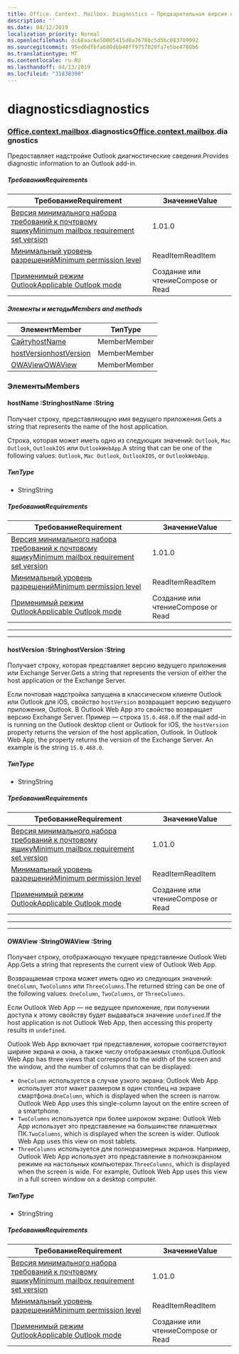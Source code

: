 ```yaml
---
title: Office. Context. Mailbox. Diagnostics — Предварительная версия набора требований
description: ''
ms.date: 04/12/2019
localization_priority: Normal
ms.openlocfilehash: dc68aac6e50005415d0a76780c5d56c083709992
ms.sourcegitcommit: 95ed6dfbfa680dbb40ff9757020fa7e5be4760b6
ms.translationtype: MT
ms.contentlocale: ru-RU
ms.lasthandoff: 04/13/2019
ms.locfileid: "31838398"
---
```

# <a name="diagnostics"></a><span data-ttu-id="78cf0-102">diagnostics</span><span class="sxs-lookup"><span data-stu-id="78cf0-102">diagnostics</span></span>

### <a name="officeofficemdcontextofficecontextmdmailboxofficecontextmailboxmddiagnostics"></a><span data-ttu-id="78cf0-103">[Office](Office.md)[.context](Office.context.md)[.mailbox](Office.context.mailbox.md).diagnostics</span><span class="sxs-lookup"><span data-stu-id="78cf0-103">[Office](Office.md)[.context](Office.context.md)[.mailbox](Office.context.mailbox.md).diagnostics</span></span>

<span data-ttu-id="78cf0-104">Предоставляет надстройке Outlook диагностические сведения.</span><span class="sxs-lookup"><span data-stu-id="78cf0-104">Provides diagnostic information to an Outlook add-in.</span></span>

##### <a name="requirements"></a><span data-ttu-id="78cf0-105">Требования</span><span class="sxs-lookup"><span data-stu-id="78cf0-105">Requirements</span></span>

|<span data-ttu-id="78cf0-106">Требование</span><span class="sxs-lookup"><span data-stu-id="78cf0-106">Requirement</span></span>| <span data-ttu-id="78cf0-107">Значение</span><span class="sxs-lookup"><span data-stu-id="78cf0-107">Value</span></span>|
|---|---|
|[<span data-ttu-id="78cf0-108">Версия минимального набора требований к почтовому ящику</span><span class="sxs-lookup"><span data-stu-id="78cf0-108">Minimum mailbox requirement set version</span></span>](/office/dev/add-ins/reference/requirement-sets/outlook-api-requirement-sets)| <span data-ttu-id="78cf0-109">1.0</span><span class="sxs-lookup"><span data-stu-id="78cf0-109">1.0</span></span>|
|[<span data-ttu-id="78cf0-110">Минимальный уровень разрешений</span><span class="sxs-lookup"><span data-stu-id="78cf0-110">Minimum permission level</span></span>](/outlook/add-ins/understanding-outlook-add-in-permissions)| <span data-ttu-id="78cf0-111">ReadItem</span><span class="sxs-lookup"><span data-stu-id="78cf0-111">ReadItem</span></span>|
|[<span data-ttu-id="78cf0-112">Применимый режим Outlook</span><span class="sxs-lookup"><span data-stu-id="78cf0-112">Applicable Outlook mode</span></span>](/outlook/add-ins/#extension-points)| <span data-ttu-id="78cf0-113">Создание или чтение</span><span class="sxs-lookup"><span data-stu-id="78cf0-113">Compose or Read</span></span>|

##### <a name="members-and-methods"></a><span data-ttu-id="78cf0-114">Элементы и методы</span><span class="sxs-lookup"><span data-stu-id="78cf0-114">Members and methods</span></span>

| <span data-ttu-id="78cf0-115">Элемент</span><span class="sxs-lookup"><span data-stu-id="78cf0-115">Member</span></span> | <span data-ttu-id="78cf0-116">Тип</span><span class="sxs-lookup"><span data-stu-id="78cf0-116">Type</span></span> |
|--------|------|
| [<span data-ttu-id="78cf0-117">Сайту</span><span class="sxs-lookup"><span data-stu-id="78cf0-117">hostName</span></span>](#hostname-string) | <span data-ttu-id="78cf0-118">Member</span><span class="sxs-lookup"><span data-stu-id="78cf0-118">Member</span></span> |
| [<span data-ttu-id="78cf0-119">hostVersion</span><span class="sxs-lookup"><span data-stu-id="78cf0-119">hostVersion</span></span>](#hostversion-string) | <span data-ttu-id="78cf0-120">Member</span><span class="sxs-lookup"><span data-stu-id="78cf0-120">Member</span></span> |
| [<span data-ttu-id="78cf0-121">OWAView</span><span class="sxs-lookup"><span data-stu-id="78cf0-121">OWAView</span></span>](#owaview-string) | <span data-ttu-id="78cf0-122">Member</span><span class="sxs-lookup"><span data-stu-id="78cf0-122">Member</span></span> |

### <a name="members"></a><span data-ttu-id="78cf0-123">Элементы</span><span class="sxs-lookup"><span data-stu-id="78cf0-123">Members</span></span>

####  <a name="hostname-string"></a><span data-ttu-id="78cf0-124">hostName :String</span><span class="sxs-lookup"><span data-stu-id="78cf0-124">hostName :String</span></span>

<span data-ttu-id="78cf0-125">Получает строку, представляющую имя ведущего приложения.</span><span class="sxs-lookup"><span data-stu-id="78cf0-125">Gets a string that represents the name of the host application.</span></span>

<span data-ttu-id="78cf0-126">Строка, которая может иметь одно из следующих значений: `Outlook`, `Mac Outlook`, `OutlookIOS` или `OutlookWebApp`.</span><span class="sxs-lookup"><span data-stu-id="78cf0-126">A string that can be one of the following values: `Outlook`, `Mac Outlook`, `OutlookIOS`, or `OutlookWebApp`.</span></span>

##### <a name="type"></a><span data-ttu-id="78cf0-127">Тип</span><span class="sxs-lookup"><span data-stu-id="78cf0-127">Type</span></span>

*   <span data-ttu-id="78cf0-128">String</span><span class="sxs-lookup"><span data-stu-id="78cf0-128">String</span></span>

##### <a name="requirements"></a><span data-ttu-id="78cf0-129">Требования</span><span class="sxs-lookup"><span data-stu-id="78cf0-129">Requirements</span></span>

|<span data-ttu-id="78cf0-130">Требование</span><span class="sxs-lookup"><span data-stu-id="78cf0-130">Requirement</span></span>| <span data-ttu-id="78cf0-131">Значение</span><span class="sxs-lookup"><span data-stu-id="78cf0-131">Value</span></span>|
|---|---|
|[<span data-ttu-id="78cf0-132">Версия минимального набора требований к почтовому ящику</span><span class="sxs-lookup"><span data-stu-id="78cf0-132">Minimum mailbox requirement set version</span></span>](/office/dev/add-ins/reference/requirement-sets/outlook-api-requirement-sets)| <span data-ttu-id="78cf0-133">1.0</span><span class="sxs-lookup"><span data-stu-id="78cf0-133">1.0</span></span>|
|[<span data-ttu-id="78cf0-134">Минимальный уровень разрешений</span><span class="sxs-lookup"><span data-stu-id="78cf0-134">Minimum permission level</span></span>](/outlook/add-ins/understanding-outlook-add-in-permissions)| <span data-ttu-id="78cf0-135">ReadItem</span><span class="sxs-lookup"><span data-stu-id="78cf0-135">ReadItem</span></span>|
|[<span data-ttu-id="78cf0-136">Применимый режим Outlook</span><span class="sxs-lookup"><span data-stu-id="78cf0-136">Applicable Outlook mode</span></span>](/outlook/add-ins/#extension-points)| <span data-ttu-id="78cf0-137">Создание или чтение</span><span class="sxs-lookup"><span data-stu-id="78cf0-137">Compose or Read</span></span>|

---
---

####  <a name="hostversion-string"></a><span data-ttu-id="78cf0-138">hostVersion :String</span><span class="sxs-lookup"><span data-stu-id="78cf0-138">hostVersion :String</span></span>

<span data-ttu-id="78cf0-139">Получает строку, которая представляет версию ведущего приложения или Exchange Server.</span><span class="sxs-lookup"><span data-stu-id="78cf0-139">Gets a string that represents the version of either the host application or the Exchange Server.</span></span>

<span data-ttu-id="78cf0-p101">Если почтовая надстройка запущена в классическом клиенте Outlook или Outlook для iOS, свойство `hostVersion` возвращает версию ведущего приложения, Outlook. В Outlook Web App это свойство возвращает версию Exchange Server. Пример — строка `15.0.468.0`.</span><span class="sxs-lookup"><span data-stu-id="78cf0-p101">If the mail add-in is running on the Outlook desktop client or Outlook for iOS, the `hostVersion` property returns the version of the host application, Outlook. In Outlook Web App, the property returns the version of the Exchange Server. An example is the string `15.0.468.0`.</span></span>

##### <a name="type"></a><span data-ttu-id="78cf0-143">Тип</span><span class="sxs-lookup"><span data-stu-id="78cf0-143">Type</span></span>

*   <span data-ttu-id="78cf0-144">String</span><span class="sxs-lookup"><span data-stu-id="78cf0-144">String</span></span>

##### <a name="requirements"></a><span data-ttu-id="78cf0-145">Требования</span><span class="sxs-lookup"><span data-stu-id="78cf0-145">Requirements</span></span>

|<span data-ttu-id="78cf0-146">Требование</span><span class="sxs-lookup"><span data-stu-id="78cf0-146">Requirement</span></span>| <span data-ttu-id="78cf0-147">Значение</span><span class="sxs-lookup"><span data-stu-id="78cf0-147">Value</span></span>|
|---|---|
|[<span data-ttu-id="78cf0-148">Версия минимального набора требований к почтовому ящику</span><span class="sxs-lookup"><span data-stu-id="78cf0-148">Minimum mailbox requirement set version</span></span>](/office/dev/add-ins/reference/requirement-sets/outlook-api-requirement-sets)| <span data-ttu-id="78cf0-149">1.0</span><span class="sxs-lookup"><span data-stu-id="78cf0-149">1.0</span></span>|
|[<span data-ttu-id="78cf0-150">Минимальный уровень разрешений</span><span class="sxs-lookup"><span data-stu-id="78cf0-150">Minimum permission level</span></span>](/outlook/add-ins/understanding-outlook-add-in-permissions)| <span data-ttu-id="78cf0-151">ReadItem</span><span class="sxs-lookup"><span data-stu-id="78cf0-151">ReadItem</span></span>|
|[<span data-ttu-id="78cf0-152">Применимый режим Outlook</span><span class="sxs-lookup"><span data-stu-id="78cf0-152">Applicable Outlook mode</span></span>](/outlook/add-ins/#extension-points)| <span data-ttu-id="78cf0-153">Создание или чтение</span><span class="sxs-lookup"><span data-stu-id="78cf0-153">Compose or Read</span></span>|

---
---

####  <a name="owaview-string"></a><span data-ttu-id="78cf0-154">OWAView :String</span><span class="sxs-lookup"><span data-stu-id="78cf0-154">OWAView :String</span></span>

<span data-ttu-id="78cf0-155">Получает строку, отображающую текущее представление Outlook Web App.</span><span class="sxs-lookup"><span data-stu-id="78cf0-155">Gets a string that represents the current view of Outlook Web App.</span></span>

<span data-ttu-id="78cf0-156">Возвращаемая строка может иметь одно из следующих значений: `OneColumn`, `TwoColumns` или `ThreeColumns`.</span><span class="sxs-lookup"><span data-stu-id="78cf0-156">The returned string can be one of the following values: `OneColumn`, `TwoColumns`, or `ThreeColumns`.</span></span>

<span data-ttu-id="78cf0-157">Если Outlook Web App — не ведущее приложение, при получении доступа к этому свойству будет выдаваться значение `undefined`.</span><span class="sxs-lookup"><span data-stu-id="78cf0-157">If the host application is not Outlook Web App, then accessing this property results in `undefined`.</span></span>

<span data-ttu-id="78cf0-158">Outlook Web App включает три представления, которые соответствуют ширине экрана и окна, а также числу отображаемых столбцов.</span><span class="sxs-lookup"><span data-stu-id="78cf0-158">Outlook Web App has three views that correspond to the width of the screen and the window, and the number of columns that can be displayed:</span></span>

*   <span data-ttu-id="78cf0-p102">`OneColumn` используется в случае узкого экрана: Outlook Web App использует этот макет размером в один столбец на экране смартфона.</span><span class="sxs-lookup"><span data-stu-id="78cf0-p102">`OneColumn`, which is displayed when the screen is narrow. Outlook Web App uses this single-column layout on the entire screen of a smartphone.</span></span>
*   <span data-ttu-id="78cf0-p103">`TwoColumns` используется при более широком экране: Outlook Web App использует это представление на большинстве планшетных ПК.</span><span class="sxs-lookup"><span data-stu-id="78cf0-p103">`TwoColumns`, which is displayed when the screen is wider. Outlook Web App uses this view on most tablets.</span></span>
*   <span data-ttu-id="78cf0-p104">`ThreeColumns` используется для полноразмерных экранов. Например, Outlook Web App использует это представление в полноэкранном режиме на настольных компьютерах.</span><span class="sxs-lookup"><span data-stu-id="78cf0-p104">`ThreeColumns`, which is displayed when the screen is wide. For example, Outlook Web App uses this view in a full screen window on a desktop computer.</span></span>

##### <a name="type"></a><span data-ttu-id="78cf0-165">Тип</span><span class="sxs-lookup"><span data-stu-id="78cf0-165">Type</span></span>

*   <span data-ttu-id="78cf0-166">String</span><span class="sxs-lookup"><span data-stu-id="78cf0-166">String</span></span>

##### <a name="requirements"></a><span data-ttu-id="78cf0-167">Требования</span><span class="sxs-lookup"><span data-stu-id="78cf0-167">Requirements</span></span>

|<span data-ttu-id="78cf0-168">Требование</span><span class="sxs-lookup"><span data-stu-id="78cf0-168">Requirement</span></span>| <span data-ttu-id="78cf0-169">Значение</span><span class="sxs-lookup"><span data-stu-id="78cf0-169">Value</span></span>|
|---|---|
|[<span data-ttu-id="78cf0-170">Версия минимального набора требований к почтовому ящику</span><span class="sxs-lookup"><span data-stu-id="78cf0-170">Minimum mailbox requirement set version</span></span>](/office/dev/add-ins/reference/requirement-sets/outlook-api-requirement-sets)| <span data-ttu-id="78cf0-171">1.0</span><span class="sxs-lookup"><span data-stu-id="78cf0-171">1.0</span></span>|
|[<span data-ttu-id="78cf0-172">Минимальный уровень разрешений</span><span class="sxs-lookup"><span data-stu-id="78cf0-172">Minimum permission level</span></span>](/outlook/add-ins/understanding-outlook-add-in-permissions)| <span data-ttu-id="78cf0-173">ReadItem</span><span class="sxs-lookup"><span data-stu-id="78cf0-173">ReadItem</span></span>|
|[<span data-ttu-id="78cf0-174">Применимый режим Outlook</span><span class="sxs-lookup"><span data-stu-id="78cf0-174">Applicable Outlook mode</span></span>](/outlook/add-ins/#extension-points)| <span data-ttu-id="78cf0-175">Создание или чтение</span><span class="sxs-lookup"><span data-stu-id="78cf0-175">Compose or Read</span></span>|

